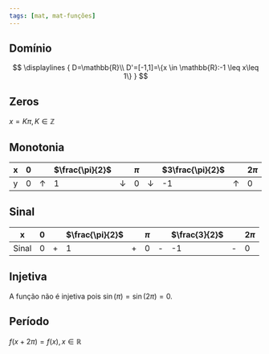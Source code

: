 ```yaml
---
tags: [mat, mat-funções]
---
```


## Domínio
$$
\displaylines {
D=\mathbb{R}\\
D'=[-1,1]=\{x \in \mathbb{R}:-1 \leq x\leq 1\}
}
$$
## Zeros
$x=K\pi,K\in \mathbb{Z}$

## Monotonia

| x   | 0   |     | $\frac{\pi}{2}$ |     | $\pi$ |     | $3\frac{\pi}{2}$ |     | $2\pi$ |
| --- | --- | --- | --------------- | --- | ----- | --- | ---------------- | --- | ------ |
| y   | 0   | ↑   | $1$             | ↓   | $0$   | ↓   | -1               | ↑   | $0$    |

## Sinal

| x     | 0   |     | $\frac{\pi}{2}$ |     | $\pi$ |     | $\frac{3}{2}$ |     | $2\pi$ |
| ----- | --- | --- | --------------- | --- | ----- | --- | ------------- | --- | ------ |
| Sinal | 0   | +   | 1               | +   | 0     | -   | -1            | -   | 0      |

## Injetiva
A função não é injetiva pois $\sin(\pi)=\sin(2\pi)=0$.
## Período
$f(x+2\pi)=f(x),x\in\mathbb{R}$
